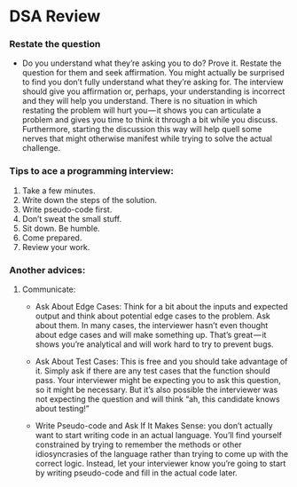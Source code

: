 # DSA Review

### Restate the question

- Do you understand what they’re asking you to do? Prove it. Restate the question for them and seek affirmation. You might actually be surprised to find you don’t fully understand what they’re asking for. The interview should give you affirmation or, perhaps, your understanding is incorrect and they will help you understand. There is no situation in which restating the problem will hurt you — it shows you can articulate a problem and gives you time to think it through a bit while you discuss. Furthermore, starting the discussion this way will help quell some nerves that might otherwise manifest while trying to solve the actual challenge.

### Tips to ace a programming interview:

1. Take a few minutes.
2. Write down the steps of the solution.
3. Write pseudo-code first.
4. Don’t sweat the small stuff.
5. Sit down. Be humble.
6. Come prepared.
7. Review your work.

### Another advices: 

1. Communicate:
    - Ask About Edge Cases: Think for a bit about the inputs and expected output and think about potential edge cases to the problem. Ask about them. In many cases, the interviewer hasn’t even thought about edge cases and will make something up. That’s great — it shows you’re analytical and will work hard to try to prevent bugs.

    - Ask About Test Cases: This is free and you should take advantage of it. Simply ask if there are any test cases that the function should pass. Your interviewer might be expecting you to ask this question, so it might be necessary. But it’s also possible the interviewer was not expecting the question and will think “ah, this candidate knows about testing!”

    - Write Pseudo-code and Ask If It Makes Sense: you don’t actually want to start writing code in an actual language. You’ll find yourself constrained by trying to remember the methods or other idiosyncrasies of the language rather than trying to come up with the correct logic. Instead, let your interviewer know you’re going to start by writing pseudo-code and fill in the actual code later.